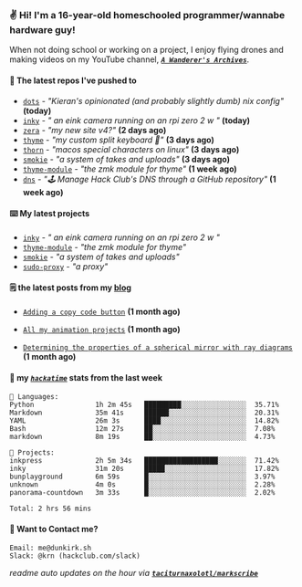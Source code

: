 ### ✌️ Hi! I'm a 16-year-old homeschooled programmer/wannabe hardware guy!

When not doing school or working on a project, I enjoy flying drones and making videos on my YouTube channel, [**_`A Wanderer's Archives`_**](https://youtube.com/@wanderer.archives).

#### 👷 The latest repos I've pushed to

- [`dots`](https://github.com/taciturnaxolotl/dots) - _"Kieran's opinionated (and probably slightly dumb) nix config"_ **(today)**
- [`inky`](https://github.com/taciturnaxolotl/inky) - _" an eink camera running on an rpi zero 2 w "_ **(today)**
- [`zera`](https://github.com/taciturnaxolotl/zera) - _"my new site v4?"_ **(2 days ago)**
- [`thyme`](https://github.com/taciturnaxolotl/thyme) - _"my custom split keyboard 🫶"_ **(3 days ago)**
- [`thorn`](https://github.com/taciturnaxolotl/thorn) - _"macos special characters on linux"_ **(3 days ago)**
- [`smokie`](https://github.com/taciturnaxolotl/smokie) - _"a system of takes and uploads"_ **(3 days ago)**
- [`thyme-module`](https://github.com/taciturnaxolotl/thyme-module) - _"the zmk module for thyme"_ **(1 week ago)**
- [`dns`](https://github.com/hackclub/dns) - _"🕹 Manage Hack Club's DNS through a GitHub repository"_ **(1 week ago)**

#### ⌨️ My latest projects

- [`inky`](https://github.com/taciturnaxolotl/inky) - _" an eink camera running on an rpi zero 2 w "_
- [`thyme-module`](https://github.com/taciturnaxolotl/thyme-module) - _"the zmk module for thyme"_
- [`smokie`](https://github.com/taciturnaxolotl/smokie) - _"a system of takes and uploads"_
- [`sudo-proxy`](https://github.com/taciturnaxolotl/sudo-proxy) - _"a proxy"_

#### 🗒️ the latest posts from my [blog](https://dunkirk.sh)

- [`Adding a copy code button`](https://dunkirk.sh/blog/adding-a-copy-button/) **(1 month ago)**

- [`All my animation projects`](https://dunkirk.sh/blog/my-animations/) **(1 month ago)**

- [`Determining the properties of a spherical mirror with ray diagrams`](https://dunkirk.sh/blog/spherical-ray-diagrams/) **(1 month ago)**



#### 📡 my [_`hackatime`_](https://waka.hackclub.com) stats from the last week

```text
💾 Languages:
Python               1h 2m 45s   █████████░░░░░░░░░░░░░░░░  35.71%
Markdown             35m 41s     ██████░░░░░░░░░░░░░░░░░░░  20.31%
YAML                 26m 3s      ████░░░░░░░░░░░░░░░░░░░░░  14.82%
Bash                 12m 27s     ██░░░░░░░░░░░░░░░░░░░░░░░  7.08%
markdown             8m 19s      ██░░░░░░░░░░░░░░░░░░░░░░░  4.73%

💼 Projects:
inkpress             2h 5m 34s   ██████████████████░░░░░░░  71.42%
inky                 31m 20s     █████░░░░░░░░░░░░░░░░░░░░  17.82%
bunplayground        6m 59s      █░░░░░░░░░░░░░░░░░░░░░░░░  3.97%
unknown              4m 0s       █░░░░░░░░░░░░░░░░░░░░░░░░  2.28%
panorama-countdown   3m 33s      █░░░░░░░░░░░░░░░░░░░░░░░░  2.02%

Total: 2 hrs 56 mins
```

#### 📮 Want to Contact me?

```text
Email: me@dunkirk.sh
Slack: @krn (hackclub.com/slack)
```

_readme auto updates on the hour via [**`taciturnaxolotl/markscribe`**](https://github.com/taciturnaxolotl/markscribe)_
